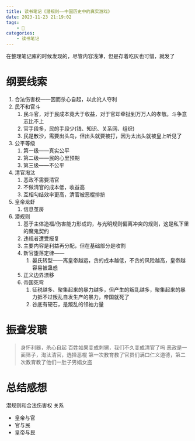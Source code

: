 ```yaml
---
title: 读书笔记《潜规则——中国历史中的真实游戏》
date: 2023-11-23 21:19:02
tags: 
    - 🌟
categories:
    - 读书笔记
---
```


在整理笔记库的时候发现的，尽管内容浅薄，但是存着吃灰也可惜，就发了

<!--more-->

# 纲要线索
1. 合法伤害权——因而杀心自起，以此讹人夺利
2. 民不和官斗
	1. 民斗官，对于民成本竟大于收益，对于官却牵扯到万万人的孝敬。斗争意志比不上
	2. 官手段多，民的手段少(钱、知识、关系网、组织)
	3. 民是散沙，需要出头鸟，但出头就要被打，因为太出头就被皇上听见了
3. 公平等级
	1. 第一级——真实公平
	2. 第二级——民的心里预期
	3. 第三级——不公平
4. 清官淘汰
	1. 恶政不需要清官
	2. 不做清官的成本低，收益高
	3. 互相勾结效率更高，清官被恶棍排挤
5. 皇帝龙虾
	1. 信息茧房
6. 潜规则
	1. 基于主体造福/伤害能力形成的，与光明规则偏离冲突的规则，这是私下里的魔鬼契约
	2. 违规者遭受报复
	3. 主要内容是利益再分配，但在基础部分是收割
	4. 新官堕落定律——
		1. 晏氏转型——离皇帝越远，贪的成本越低，不贪的风险越高，皇帝越容易被蛊惑
	5. 正义边界漂移
	6. 帝国死弯
		1. 征税越多、聚集起来的暴力越多，但产生的叛乱越多，聚集起来的暴力抵不过叛乱自发生产的暴力，帝国就死了
		2. 谷底有硬石，是叛乱的领袖力量
# 振聋发聩
>身怀利器，杀心自起
>百姓如果变成刺猬，我们不久变成清官了吗
>恶政是一面筛子，淘汰清官，选择恶棍
>第一次教育教了官员们满口仁义道德，第二次教育教了他们一肚子男娼女盗
# 总结感想
潜规则和合法伤害权
关系
- 皇帝与官
- 官与民
- 皇帝与民